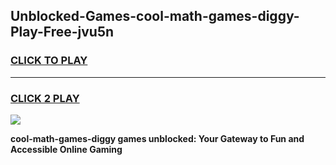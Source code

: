
## Unblocked-Games-cool-math-games-diggy-Play-Free-jvu5n
<h3>
<a href="https://premium76.site?title=cool-math-games-diggy&ref=23A">CLICK TO PLAY</a></h3>
<hr>

<h3>
<a href="https://premium76.site?title=cool-math-games-diggy&ref=23A">CLICK 2 PLAY</a>
  
</h3>

<a href="https://premium76.site?title=cool-math-games-diggy&ref=23A"><img src="https://clearcache.store/games.png"></a>


**cool-math-games-diggy games unblocked: Your Gateway to Fun and Accessible Online Gaming**
